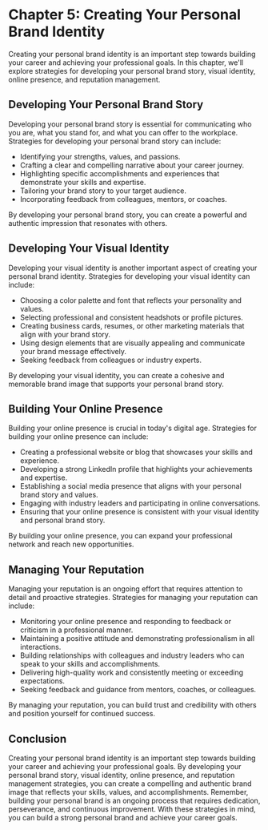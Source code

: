 Chapter 5: Creating Your Personal Brand Identity
================================================

Creating your personal brand identity is an important step towards building your career and achieving your professional goals. In this chapter, we'll explore strategies for developing your personal brand story, visual identity, online presence, and reputation management.

Developing Your Personal Brand Story
------------------------------------

Developing your personal brand story is essential for communicating who you are, what you stand for, and what you can offer to the workplace. Strategies for developing your personal brand story can include:

* Identifying your strengths, values, and passions.
* Crafting a clear and compelling narrative about your career journey.
* Highlighting specific accomplishments and experiences that demonstrate your skills and expertise.
* Tailoring your brand story to your target audience.
* Incorporating feedback from colleagues, mentors, or coaches.

By developing your personal brand story, you can create a powerful and authentic impression that resonates with others.

Developing Your Visual Identity
-------------------------------

Developing your visual identity is another important aspect of creating your personal brand identity. Strategies for developing your visual identity can include:

* Choosing a color palette and font that reflects your personality and values.
* Selecting professional and consistent headshots or profile pictures.
* Creating business cards, resumes, or other marketing materials that align with your brand story.
* Using design elements that are visually appealing and communicate your brand message effectively.
* Seeking feedback from colleagues or industry experts.

By developing your visual identity, you can create a cohesive and memorable brand image that supports your personal brand story.

Building Your Online Presence
-----------------------------

Building your online presence is crucial in today's digital age. Strategies for building your online presence can include:

* Creating a professional website or blog that showcases your skills and experience.
* Developing a strong LinkedIn profile that highlights your achievements and expertise.
* Establishing a social media presence that aligns with your personal brand story and values.
* Engaging with industry leaders and participating in online conversations.
* Ensuring that your online presence is consistent with your visual identity and personal brand story.

By building your online presence, you can expand your professional network and reach new opportunities.

Managing Your Reputation
------------------------

Managing your reputation is an ongoing effort that requires attention to detail and proactive strategies. Strategies for managing your reputation can include:

* Monitoring your online presence and responding to feedback or criticism in a professional manner.
* Maintaining a positive attitude and demonstrating professionalism in all interactions.
* Building relationships with colleagues and industry leaders who can speak to your skills and accomplishments.
* Delivering high-quality work and consistently meeting or exceeding expectations.
* Seeking feedback and guidance from mentors, coaches, or colleagues.

By managing your reputation, you can build trust and credibility with others and position yourself for continued success.

Conclusion
----------

Creating your personal brand identity is an important step towards building your career and achieving your professional goals. By developing your personal brand story, visual identity, online presence, and reputation management strategies, you can create a compelling and authentic brand image that reflects your skills, values, and accomplishments. Remember, building your personal brand is an ongoing process that requires dedication, perseverance, and continuous improvement. With these strategies in mind, you can build a strong personal brand and achieve your career goals.
